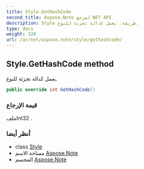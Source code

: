 ```yaml
---
title: Style.GetHashCode
second_title: Aspose.Note لمرجع NET API
description: Style طريقة. يعمل كدالة تجزئة للنوع.
type: docs
weight: 120
url: /ar/net/aspose.note/style/gethashcode/
---
```

## Style.GetHashCode method

يعمل كدالة تجزئة للنوع.

```csharp
public override int GetHashCode()
```

### قيمة الإرجاع

ملفInt32 .

### أنظر أيضا

* class [Style](../)
* مساحة الاسم [Aspose.Note](../../style/)
* المجسم [Aspose.Note](../../../)


